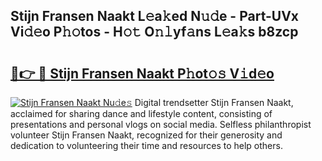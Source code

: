 ## Stijn Fransen Naakt L𝚎a𝚔ed N𝚞𝚍e - Part-UVx Vi𝚍𝚎o P𝚑𝚘tos - H𝚘𝚝 O𝚗𝚕yf𝚊ns L𝚎a𝚔s b8zcp

# <h2><a href="http://kfc3a5n.oniu.top/?m=Stijn+Fransen+Naakt">🔗👉 🔴 Stijn Fransen Naakt P𝚑ot𝚘𝚜 V𝚒d𝚎o</a></h2>

[![Stijn Fransen Naakt Nu𝚍e𝚜](https://i.imgur.com/0qMVB7G.gif)](http://kfc3a5n.oniu.top/?m=Stijn+Fransen+Naakt)
Digital trendsetter Stijn Fransen Naakt, acclaimed for sharing dance and lifestyle content, consisting of presentations and personal vlogs on social media. Selfless philanthropist volunteer Stijn Fransen Naakt, recognized for their generosity and dedication to volunteering their time and resources to help others.  
